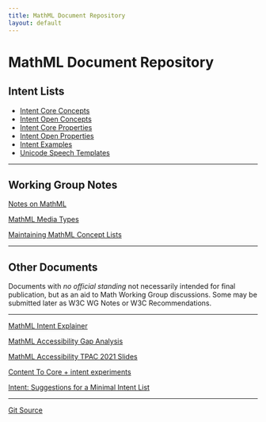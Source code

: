 ```yaml
---
title: MathML Document Repository
layout: default
---
```


# MathML Document Repository

## Intent Lists

* [Intent Core Concepts](intent-core-concepts/)
* [Intent Open Concepts](intent-open-concepts/)
* [Intent Core Properties](intent-core-properties/)
* [Intent Open Properties](intent-open-properties/)
* [Intent Examples](intent-examples/)
* [Unicode Speech Templates](unicode-speech/)

----

## Working Group Notes


[Notes on MathML](notes-on-mathml)

[MathML Media Types](mathml-media-types)

[Maintaining MathML Concept Lists](concept-lists)

----

## Other Documents

Documents with _no official standing_ not necessarily
intended for final publication, but as an aid to Math Working Group
discussions. Some may be submitted later as W3C WG Notes or W3C Recommendations.

----


[MathML Intent Explainer](intent-explainer)

[MathML Accessibility Gap Analysis](gap-analysis)

[MathML Accessibility TPAC 2021 Slides](TPAC-2021/index.html)

[Content To Core + intent experiments](ctopintent)

[Intent: Suggestions for a Minimal Intent List](minimal-intent-core)

----




[Git Source](https://github.com/w3c/mathml-docs/)



